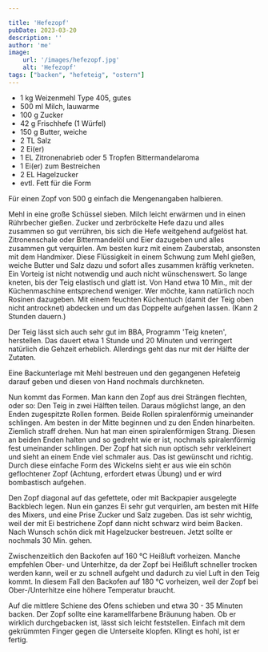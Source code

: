```yaml
---

title: 'Hefezopf'
pubDate: 2023-03-20
description: ''
author: 'me'
image:
    url: '/images/hefezopf.jpg'
    alt: 'Hefezopf'
tags: ["backen", "hefeteig", "ostern"]
---
```

* 1 kg	Weizenmehl Type 405, gutes
* 500 ml	Milch, lauwarme
* 100 g	Zucker
* 42 g	Frischhefe (1 Würfel)
* 150 g	Butter, weiche
* 2 TL	Salz
* 2	Ei(er)
* 1 EL	Zitronenabrieb oder 5 Tropfen Bittermandelaroma
* 1	Ei(er) zum Bestreichen
* 2 EL	Hagelzucker
* evtl.	Fett für die Form

Für einen Zopf von 500 g einfach die Mengenangaben halbieren.

Mehl in eine große Schüssel sieben. Milch leicht erwärmen und in einen Rührbecher gießen. Zucker und zerbröckelte Hefe dazu und alles zusammen so gut verrühren, bis sich die Hefe weitgehend aufgelöst hat. Zitronenschale oder Bittermandelöl und Eier dazugeben und alles zusammen gut verquirlen. Am besten kurz mit einem Zauberstab, ansonsten mit dem Handmixer.
Diese Flüssigkeit in einem Schwung zum Mehl gießen, weiche Butter und Salz dazu und sofort alles zusammen kräftig verkneten.
Ein Vorteig ist nicht notwendig und auch nicht wünschenswert. So lange kneten, bis der Teig elastisch und glatt ist. Von Hand etwa 10 Min., mit der Küchenmaschine entsprechend weniger. Wer möchte, kann natürlich noch Rosinen dazugeben. Mit einem feuchten Küchentuch (damit der Teig oben nicht antrocknet) abdecken und um das Doppelte aufgehen lassen. (Kann 2 Stunden dauern.)

Der Teig lässt sich auch sehr gut im BBA, Programm 'Teig kneten', herstellen. Das dauert etwa 1 Stunde und 20 Minuten und verringert natürlich die Gehzeit erheblich. Allerdings geht das nur mit der Hälfte der Zutaten.

Eine Backunterlage mit Mehl bestreuen und den gegangenen Hefeteig darauf geben und diesen von Hand nochmals durchkneten.

Nun kommt das Formen.
Man kann den Zopf aus drei Strängen flechten, oder so:
Den Teig in zwei Hälften teilen. Daraus möglichst lange, an den Enden zugespitzte Rollen formen. Beide Rollen spiralenförmig umeinander schlingen. Am besten in der Mitte beginnen und zu den Enden hinarbeiten. Ziemlich straff drehen. Nun hat man einen spiralenförmigen Strang. Diesen an beiden Enden halten und so gedreht wie er ist, nochmals spiralenförmig fest umeinander schlingen. Der Zopf hat sich nun optisch sehr verkleinert und sieht an einem Ende viel schmaler aus. Das ist gewünscht und richtig. Durch diese einfache Form des Wickelns sieht er aus wie ein schön geflochtener Zopf (Achtung, erfordert etwas Übung) und er wird bombastisch aufgehen.

Den Zopf diagonal auf das gefettete, oder mit Backpapier ausgelegte Backblech legen. Nun ein ganzes Ei sehr gut verquirlen, am besten mit Hilfe des Mixers, und eine Prise Zucker und Salz zugeben. Das ist sehr wichtig, weil der mit Ei bestrichene Zopf dann nicht schwarz wird beim Backen. Nach Wunsch schön dick mit Hagelzucker bestreuen.
Jetzt sollte er nochmals 30 Min. gehen.

Zwischenzeitlich den Backofen auf 160 °C Heißluft vorheizen. Manche empfehlen Ober- und Unterhitze, da der Zopf bei Heißluft schneller trocken werden kann, weil er zu schnell aufgeht und dadurch zu viel Luft in den Teig kommt. In diesem Fall den Backofen auf 180 °C vorheizen, weil der Zopf bei Ober-/Unterhitze eine höhere Temperatur braucht.

Auf die mittlere Schiene des Ofens schieben und etwa 30 - 35 Minuten backen. Der Zopf sollte eine karamellfarbene Bräunung haben. Ob er wirklich durchgebacken ist, lässt sich leicht feststellen. Einfach mit dem gekrümmten Finger gegen die Unterseite klopfen. Klingt es hohl, ist er fertig.

